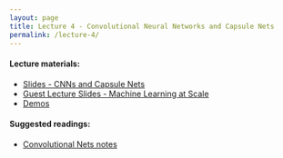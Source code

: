```yaml
---
layout: page
title: Lecture 4 - Convolutional Neural Networks and Capsule Nets
permalink: /lecture-4/
---
```


#### Lecture materials:
- [Slides - CNNs and Capsule Nets](https://drive.google.com/open?id=1c38JRUg8dJZelzRxKM1ixTa1Pe6SNPMl)
- [Guest Lecture Slides - Machine Learning at Scale](https://drive.google.com/open?id=1Y1pwCTjDB1gldGae-wFDjmfp34eXEgkk)
- [Demos](https://drive.google.com/open?id=1vL6YxB8Z531CMPt7APgKwmWfg3e41CMv)

#### Suggested readings:
- [Convolutional Nets notes]()

